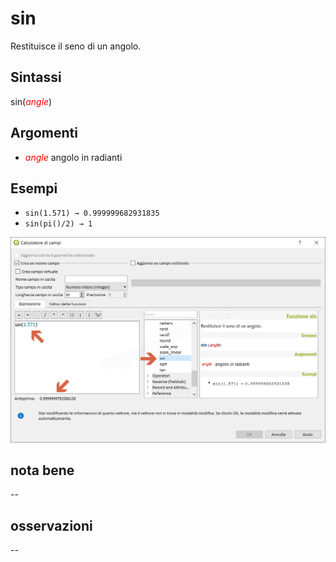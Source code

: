 # sin

Restituisce il seno di un angolo.

## Sintassi

sin(_<span style="color:red;">angle</span>_)

## Argomenti

* _<span style="color:red;">angle</span>_ angolo in radianti

## Esempi

* `sin(1.571) → 0.999999682931835`
* `sin(pi()/2) → 1`

![](/img/matematica/sin/sin1.png)

## nota bene

--

## osservazioni

--
